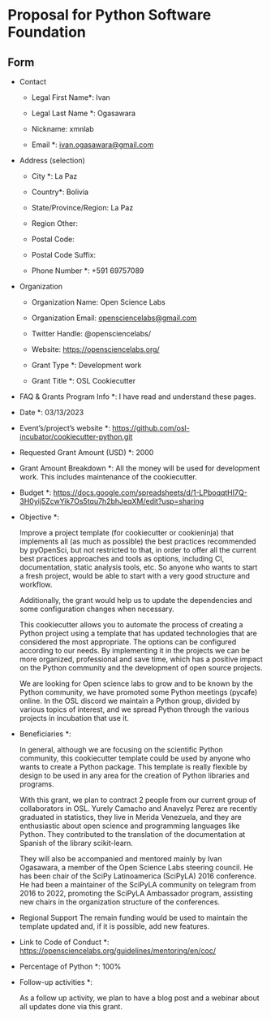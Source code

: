 # Proposal for Python Software Foundation

## Form

- Contact

  - Legal First Name*: Ivan

  - Legal Last Name *: Ogasawara

  - Nickname: xmnlab

  - Email *: ivan.ogasawara@gmail.com

- Address (selection)

  - City *: La Paz

  - Country*: Bolivia

  - State/Province/Region: La Paz

  - Region Other:

  - Postal Code:

  - Postal Code Suffix:

  - Phone Number *: +591 69757089

- Organization
  
  - Organization Name: Open Science Labs

  - Organization Email: opensciencelabs@gmail.com

  - Twitter Handle: @opensciencelabs/

  - Website: https://opensciencelabs.org/

  - Grant Type *: Development work

  - Grant Title *: OSL Cookiecutter


- FAQ & Grants Program Info *: I have read and understand these pages.

- Date *: 03/13/2023

- Event’s/project’s website *: https://github.com/osl-incubator/cookiecutter-python.git

- Requested Grant Amount (USD) *: 2000

- Grant Amount Breakdown *: All the money will be used for development work. This includes maintenance of the cookiecutter.

- Budget *: https://docs.google.com/spreadsheets/d/1-LPboqqtHI7Q-3H0yij5ZcwYik7Os5tqu7h2bhJeqXM/edit?usp=sharing

- Objective *:

  Improve a project template (for cookiecutter or cookieninja) that implements all (as much as possible) the best practices recommended by pyOpenSci, but not restricted to that, in order to offer all the current best practices approaches and tools as options, including CI, documentation, static analysis tools, etc. So anyone who wants to start a fresh project, would be able to start with a very good structure and workflow.

  Additionally, the grant would help us to update the dependencies and some configuration changes when necessary.

  This cookiecutter allows you to automate the process of creating a Python project using a template that has updated technologies that are considered the most appropriate. The options can be configured according to our needs. By implementing it in the projects we can be more organized, professional and save time, which has a positive impact on the Python community and the development of open source projects.

  We are looking for Open science labs to grow and to be known by the Python community, we have promoted some Python meetings (pycafe) online. In the OSL discord we maintain a Python group, divided by various topics of interest, and we spread Python through the various projects in incubation that use it.

- Beneficiaries *:

  In general, although we are focusing on the scientific Python community, this cookiecutter template could be used by anyone who wants to create a Python package. This template is really flexible by design to be used in any area for the creation of Python libraries and programs.

  With this grant, we plan to contract 2 people from our current group of collaborators in OSL. Yurely Camacho and Anavelyz Perez are recently graduated in statistics, they live in Merida Venezuela, and they are enthusiastic about open science and programming languages like Python. They contributed to the translation of the documentation at Spanish of the library scikit-learn.

  They will also be accompanied and mentored mainly by Ivan Ogasawara, a member of the Open Science Labs steering council. He has been chair of the SciPy Latinoamerica (SciPyLA) 2016 conference.
  He had been a maintainer of the SciPyLA community on telegram from 2016 to 2022, promoting the SciPyLA Ambassador program, assisting new chairs in the organization structure of the conferences.

- Regional Support
    The remain funding would be used to maintain the template updated and, if it is possible, add new features.

- Link to Code of Conduct *: https://opensciencelabs.org/guidelines/mentoring/en/coc/

- Percentage of Python *:
    100%

- Follow-up activities *:

    As a follow up activity, we plan to have a blog post and a webinar about all updates done via this grant.
